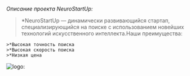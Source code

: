 *Описание проекта NeuroStartUp:*

>*NeuroStartUp — динамически развивающийся стартап, специализирующийся на поиске с использованием новейших технологий искусственного интеллекта.Наши преимущества:
>
	>*Высокая точность поиска
	>*Высокая скорость поиска
	>*Низкая цена
![logo:](https://camo.githubusercontent.com/ace14ee894d150192a7b05b12410738aa65528da742bbce69315a5f441320ea7/68747470733a2f2f692e696d6775722e636f6d2f495a4f525769492e706e67)